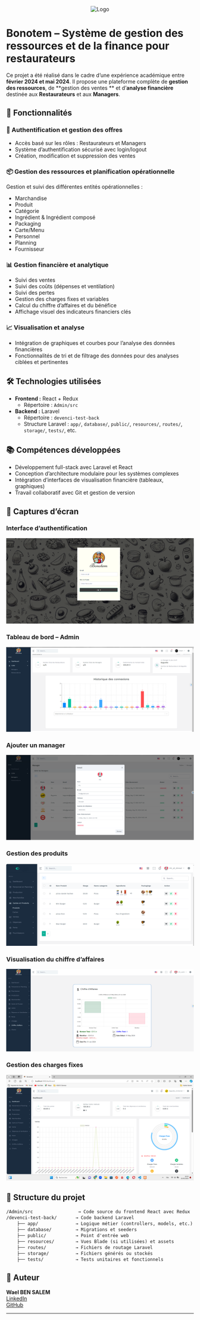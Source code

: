 <p align="center">
  <img src="./Admin/Group%201.png" alt="Logo" width="200"/>
</p>



# Bonotem – Système de gestion des ressources et de la finance pour restaurateurs

Ce projet a été réalisé dans le cadre d’une expérience académique entre **février 2024 et mai 2024**. Il propose une plateforme complète de **gestion des ressources**, de **gestion des ventes ** et d’**analyse financière** destinée aux **Restaurateurs** et aux **Managers**.

## 🚀 Fonctionnalités

### 🔐 Authentification et gestion des offres
- Accès basé sur les rôles : Restaurateurs et Managers
- Système d’authentification sécurisé avec login/logout
- Création, modification et suppression des ventes 

### 📦 Gestion des ressources et planification opérationnelle
Gestion et suivi des différentes entités opérationnelles :
- Marchandise  
- Produit  
- Catégorie  
- Ingrédient & Ingrédient composé  
- Packaging  
- Carte/Menu  
- Personnel  
- Planning  
- Fournisseur  

### 📊 Gestion financière et analytique
- Suivi des ventes  
- Suivi des coûts (dépenses et ventilation)  
- Suivi des pertes  
- Gestion des charges fixes et variables  
- Calcul du chiffre d’affaires et du bénéfice  
- Affichage visuel des indicateurs financiers clés

### 📈 Visualisation et analyse
- Intégration de graphiques et courbes pour l’analyse des données financières  
- Fonctionnalités de tri et de filtrage des données pour des analyses ciblées et pertinentes  

## 🛠️ Technologies utilisées

- **Frontend :** React + Redux  
  - Répertoire : `Admin/src`  
- **Backend :** Laravel  
  - Répertoire : `devenci-test-back`  
  - Structure Laravel : `app/`, `database/`, `public/`, `resources/`, `routes/`, `storage/`, `tests/`, etc.

## 📚 Compétences développées

- Développement full-stack avec Laravel et React  
- Conception d’architecture modulaire pour les systèmes complexes  
- Intégration d’interfaces de visualisation financière (tableaux, graphiques)  
- Travail collaboratif avec Git et gestion de version

## 📸 Captures d’écran

### Interface d’authentification
![Authentification](./auth.png)

### Tableau de bord – Admin
![Dashboard Admin](./dashboardAdmin.png)

### Ajouter un manager
![Ajouter Manager](./Ajouter%20Manager.png)

### Gestion des produits
![Gérer Produit](./GererProduit.png)

### Visualisation du chiffre d’affaires
![Chiffre d'Affaire](./ChiffreAffaire.png)

### Gestion des charges fixes
![Charges fixes](./chargeFix.png)


## 📂 Structure du projet

```
/Admin/src                 → Code source du frontend React avec Redux
/devenci-test-back/       → Code backend Laravel
    ├── app/              → Logique métier (controllers, models, etc.)
    ├── database/         → Migrations et seeders
    ├── public/           → Point d'entrée web
    ├── resources/        → Vues Blade (si utilisées) et assets
    ├── routes/           → Fichiers de routage Laravel
    ├── storage/          → Fichiers générés ou stockés
    ├── tests/            → Tests unitaires et fonctionnels
```

## 👤 Auteur

**Wael BEN SALEM**  
[LinkedIn](https://www.linkedin.com/in/wael-ben-salem/299060237/)  
[GitHub](https://github.com/wael-ben-salem)

---


